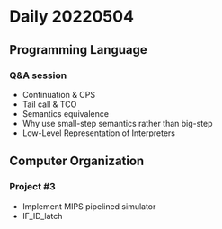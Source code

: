 Daily 20220504
===

## Programming Language

### Q&A session
- Continuation & CPS
- Tail call & TCO
- Semantics equivalence
- Why use small-step semantics rather than big-step
- Low-Level Representation of Interpreters

## Computer Organization
### Project #3 
- Implement MIPS pipelined simulator
-  IF_ID_latch
